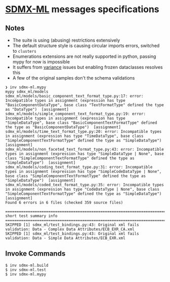 # [SDMX-ML](https://github.com/sdmx-twg/sdmx-ml) messages specifications

## Notes

- The suite is using (abusing) restrictions extensively
- The default structure style is causing circular imports errors, switched to `clusters`
- Enumerations extensions are not really supported in python, passing mypy for now is
  impossible
- It suffers from
  [variance](https://mypy.readthedocs.io/en/stable/common_issues.html#variance) issues
  but enabling frozen dataclasses resolves this
- A few of the original samples don't the schema validations

```console
❯ inv sdmx-ml.mypy
mypy sdmx_ml/models
sdmx_ml/models/basic_component_text_format_type.py:17: error: Incompatible types in assignment (expression has type "BasicComponentDataType", base class "TextFormatType" defined the type as "DataType")  [assignment]
sdmx_ml/models/simple_component_text_format_type.py:19: error: Incompatible types in assignment (expression has type "SimpleDataType", base class "BasicComponentTextFormatType" defined the type as "BasicComponentDataType")  [assignment]
sdmx_ml/models/time_text_format_type.py:20: error: Incompatible types in assignment (expression has type "TimeDataType", base class "SimpleComponentTextFormatType" defined the type as "SimpleDataType")  [assignment]
sdmx_ml/models/non_faceted_text_format_type.py:43: error: Incompatible types in assignment (expression has type "SimpleDataType | None", base class "SimpleComponentTextFormatType" defined the type as "SimpleDataType")  [assignment]
sdmx_ml/models/coding_text_format_type.py:31: error: Incompatible types in assignment (expression has type "SimpleCodeDataType | None", base class "SimpleComponentTextFormatType" defined the type as "SimpleDataType")  [assignment]
sdmx_ml/models/coded_text_format_type.py:35: error: Incompatible types in assignment (expression has type "CodeDataType | None", base class "SimpleComponentTextFormatType" defined the type as "SimpleDataType")  [assignment]
Found 6 errors in 6 files (checked 359 source files)
```

```console
============================================================================= short test summary info =============================================================================
SKIPPED [1] sdmx_ml/test_bindings.py:43: Original xml fails validation: Data - Complex Data Attributes/ECB_EXR_CA.xml
SKIPPED [1] sdmx_ml/test_bindings.py:43: Original xml fails validation: Data - Simple Data Attributes/ECB_EXR.xml
```

## Invoke Commands

```console
$ inv sdmx-ml.build
$ inv sdmx-ml.test
$ inv sdmx-ml.mypy
```
